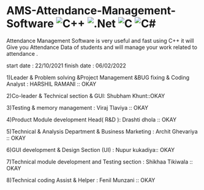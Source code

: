 # AMS-Attendance-Management-Software ![C++](https://img.shields.io/badge/c++-%2300599C.svg?style=for-the-badge&logo=c%2B%2B&logoColor=white) ![.Net](https://img.shields.io/badge/.NET-5C2D91?style=for-the-badge&logo=.net&logoColor=white) ![C](https://img.shields.io/badge/c-%2300599C.svg?style=for-the-badge&logo=c&logoColor=white) ![C#](https://img.shields.io/badge/c%23-%23239120.svg?style=for-the-badge&logo=c-sharp&logoColor=white) 
Attendance Management Software is very useful and fast using C++ it will Give you Attendance Data of students  and will manage your work related to attendance .

start date : 22/10/2021
finish date : 06/02/2022

1)Leader & Problem solving &Project Management &BUG fixing & Coding Analyst : HARSHIL RAMANI :: OKAY

2)Co-leader & Technical section & GUI: Shubham Khunt::OKAY

3)Testing & memory management : Viraj Tlaviya  :: OKAY

4)Product Module development Head( R&D ): Drashti dhola :: OKAY

5)Technical & Analysis Department & Business Marketing : Archit Ghevariya :: OKAY

6)GUI development & Design Section (UI) : Nupur kukadiya:: OKAY

7)Technical module development and Testing section : Shikhaa Tikiwala :: OKAY

8)Technical coding Assist & Helper : Fenil Munzani :: OKAY



